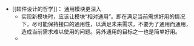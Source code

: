 - [[软件设计的哲学]]： 通用模块更深入
	- 实现新模块时，应该让模块“相对通用”。即在满足当前需求好用的情况下，尽可能保持接口的通用性，以满足未来需求，不要为了通用而通用，造成当前需求难以使用的问题。另外通用的目标之一也是简单好用。
	-